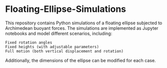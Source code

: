 # Floating-Ellipse-Simulations
This repository contains Python simulations of a floating ellipse subjected to Archimedean buoyant forces. The simulations are implemented as Jupyter notebooks and model different scenarios, including:

    Fixed rotation angles
    Fixed heights (with adjustable parameters)
    Full motion (both vertical displacement and rotation)

Additionally, the dimensions of the ellipse can be modified for each case.
